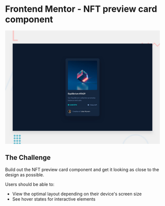 # Frontend Mentor - NFT preview card component

![Design preview for the NFT preview card component coding challenge](./design/desktop-preview.jpg)

## The Challenge

Build out the NFT preview card component and get it looking as close to the design as possible.

Users should be able to:

- View the optimal layout depending on their device's screen size
- See hover states for interactive elements